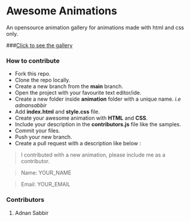 # Awesome Animations
An opensource animation gallery for animations made with html and css only. 

###[Click to see the gallery](https://beprobd.github.io/animations/ "Heading link")

### How to contribute

- Fork this repo.
- Clone the repo locally.
- Create a new branch from the **main** branch.
- Open the project with your favourite text editor/ide.
- Create a new folder inside **animation** folder with a unique name. *i.e adnansabbir*
- Add **index.html** and **style.css** file.
- Create your awesome animation with **HTML** and **CSS**.
- Include your description in the **contributors.js** file like the samples.
- Commit your files.
- Push your new branch.
- Create a pull request with a description like below :
> I contributed with a new animation, please include me as a contributor.

> Name: YOUR_NAME

> Email: YOUR_EMAIL


### Contributors
1. Adnan Sabbir